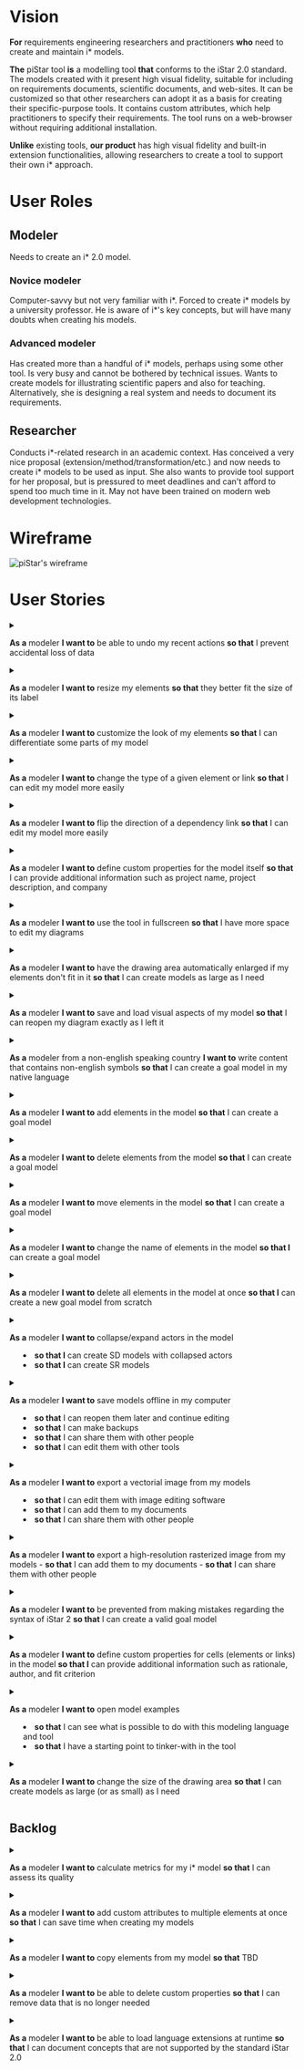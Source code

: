 # Vision
**For** requirements engineering researchers and practitioners
**who** need to create and maintain i* models.

**The** piStar tool
**is** a modelling tool
**that** conforms to the iStar 2.0 standard. The models created with it present high visual fidelity, suitable for
including on requirements documents, scientific documents, and web-sites. It can be customized so that other 
researchers can adopt it as a basis for creating their specific-purpose tools. It contains custom attributes,
which help practitioners to specify their requirements. The tool runs on a web-browser without requiring 
additional installation.

**Unlike** existing tools,
**our product** has high visual fidelity and built-in extension functionalities, allowing researchers to create
a tool to support their own i* approach.   

# User Roles

## Modeler
Needs to create an i* 2.0 model.

### Novice modeler
Computer-savvy but not very familiar with i*. Forced to create i* models by a university professor. He is aware 
of i*'s key concepts, but will have many doubts when creating his models.

### Advanced modeler
Has created more than a handful of i* models, perhaps using some other tool. Is very busy and cannot be bothered
by technical issues. Wants to create models for illustrating scientific papers and also for teaching. 
Alternatively, she is designing a real system and needs to document its requirements.

## Researcher
Conducts i*-related research in an academic context. Has conceived a very nice proposal
(extension/method/transformation/etc.) and now needs to create i* models to be used as input. She also wants to 
provide tool support for her proposal, but is pressured to meet deadlines and can't afford to spend 
too much time in it. May not have been trained on modern web development technologies.

# Wireframe
![piStar's wireframe](images/wireframeOverview.png)

# User Stories

<details><summary>

**As a** modeler
**I want to** be able to undo my recent actions
**so that** I prevent accidental loss of data </summary>
- *Notes*:
  - Support undoing the deletion of cells (elements or links)
  - Reconsider supporting undoing other kinds of actions in future releases, depending on user feedback
  - Support ctrl+z or command+z
- *Tests*:
  - Try undoing before any change has been made to the diagram
  - Try undoing after multiple changes have been made
  - Try undoing after every change has already been undone
  - Try undoing after going throuh "File/New Model"
</details>
  

<details><summary>

**As a** modeler
**I want to** resize my elements
**so that** they better fit the size of its label </summary>
- *Notes*:
  - Due to technical difficulties, resizing the actors circle is not available. This
may be reconsidered in future releases
- *History*: Since v2.0.0
</details>

<details><summary>

**As a** modeler
**I want to** customize the look of my elements
**so that** I can differentiate some parts of my model </summary>
- *Notes*:
  - Change color
- *History*: Since v2.0.0
</details>


<details><summary>

**As a** modeler
**I want to** change the type of a given element or link
**so that** I can edit my model more easily</summary>
- *Notes*:
  - Change contribution links, between Make, Help, Hurt, and Break
  - Change dependums, between Goal dependency, Quality dependency, Task dependency,
    and Resource dependency
- *History*: Since v2.0.0
</details>


<details><summary>

**As a** modeler
**I want to** flip the direction of a dependency link
**so that** I can edit my model more easily</summary>
- *Notes*:
  - Check validity before flipping: a refined element cannot be the Depender Element in
  a Dependency link (iStar 2.0 Guide, Page 14).
- *History*: Since v2.0.0
</details>

<details><summary>

**As a** modeler
**I want to** define custom properties for the model itself
**so that** I can provide additional information such as project name, project description, and company</summary>
- *Notes*:
  - do not allow blank spaces in the name of the property
- *History*: Since v2.0.0
</details>


<details><summary>

**As a** modeler
**I want to** use the tool in fullscreen
**so that** I have more space to edit my diagrams</summary>
- *Notes*:
  - do not allow blank spaces in the name of the property
- *History*: Since v2.0.0
</details>


<details><summary>
  
**As a** modeler 
**I want to** have the drawing area automatically enlarged if my elements don't fit in it
 **so that** I can create models as large as I need</summary>
- *Notes*:
  - Increase the drawing area to fit elements that are moved beyond the current drawing area
- *Tests*:
  - Try when moving expanded actor
  - Try when moving collapsed actor
  - Try when moving elements within an expanded actor
  - Try when moving dependums
  - Try in every direction (top, right, bottom, left)
- *History*: Since v1.2.0. Updated on v2.0.0
</details>


<details><summary>
  
**As a** modeler 
**I want to** save and load visual aspects of my model
**so that** I can reopen my diagram exactly as I left it</summary>
- *Notes*:
  - Vertices on links
  - Collapsed actors
  - Color of the elements
- *History*: Since v1.1.0. Updated on v2.0.0
</details>


<details><summary>
  
**As a** modeler from a non-english speaking country
**I want to** write content that contains non-english symbols
**so that** I can create a goal model in my native language</summary>
- *Notes*:
  - المتطلبات الهندسية (Arabic)
  - 需求工程 (Chinese)
  - 要求工学 (Japanese)
  - Açafrão (Portuguese)
  - разработка требований (Russian)
  - gereksinim mühendisliği (Turkish)
- *Tests*:
  - Try in elements' name
  - Try in the content of a custom property
  - Try in the name of a custom property
  - Try saving and loading the model
  - Try saving as image (PNG and SVG)
- *History*: Since v1.1.0
</details>


<details><summary>
  
**As a** modeler
**I want to** add elements in the model
**so that** I can create a goal model</summary>
- *Notes*:
  - Conform to i* 2.0 standard
- *History*: Since v1.0.0
</details>

<details><summary>
  
**As a** modeler
**I want to** delete elements from the model
**so that** I can create a goal model</summary>
- *Notes*:
  - delete associated links
  - delete the whole dependency if trying to delete a part of it
- *History*: Since v1.0.0
</details>

<details><summary>
  
**As a** modeler
**I want to** move elements in the model
**so that** I can create a goal model</summary>
- *Notes*:
  - update actor's boundary accordingly
- *History*: Since v1.0.0
</details>

<details><summary>
  
**As a** modeler
**I want to** change the name of elements in the model
**so that I** can create a goal model</summary>
- *Notes*:
  - allow duplicates
  - automatic linebreaks to fit the element's width
- *History*: Since v1.0.0. Updated on v2.0.0
</details>

<details><summary>
  
**As a** modeler
**I want to** delete all elements in the model at once
**so that I** can create a new goal model from scratch</summary>
- *Notes*:
  - ask user to confirm
- *History*: Since v1.0.0
</details>

<details><summary>
  
**As a** modeler
**I want to** collapse/expand actors in the model
  - **so that I** can create SD models with collapsed actors
  - **so that I** can create SR models</summary>
- *Notes*:
  - reposition dependency links
- *History*: Since v1.0.0
</details>

<details><summary>
  
**As a** modeler
**I want to** save models offline in my computer
  - **so that** I can reopen them later and continue editing
  - **so that** I can make backups
  - **so that** I can share them with other people
  - **so that** I can edit them with other tools</summary>
- *Notes*:
  - none
- *History*: Since v1.0.0
</details>

<details><summary>
  
**As a** modeler
**I want to** export a vectorial image from my models
  - **so that** I can edit them with image editing software
  - **so that** I can add them to my documents
  - **so that** I can share them with other people</summary>
- *Notes*:
  - none
- *Tests*:
  - See if they open correctly in Inkscape (open-source image creation software)
  - See if they open correctly when inserted in a Microsoft Word document
  - Try with a selected element
- *History*: Since v1.0.0
</details>

<details><summary>
  
**As a** modeler
  **I want to** export a high-resolution rasterized image from my models
    - **so that** I can add them to my documents
    - **so that** I can share them with other people</summary>
- *Notes*:
  - none
- *Tests*:
  - Try with a selected element
- *History*: Since v1.0.0
</details>

<details><summary>
  
**As a** modeler
**I want to** be prevented from making mistakes regarding the syntax of iStar 2
**so that** I can create a valid goal model</summary>
- *Notes*:
  - Conform to i* 2.0 standard
  - Provide illustrated explanations of the mistakes
  - Exception: There should be no cyclic links. Rationale: technical difficulties
  - Exception: AND-refinement relations must contain at least two children. Rationale: The user needs to be able
    to create the *first* AND-refinement for a given parent. The tool should not prevent the creation of
    AND-refinements with only one child, since the second child would only get added afterwards.
- *History*: Since v1.0.0. Updated on v2.0.0
</details>

<details><summary>
  
**As a** modeler
**I want to** define custom properties for cells (elements or links) in the model
**so that I** can provide additional information such as rationale, author, and fit criterion</summary>
- *Notes*:
  - do not allow blank spaces in the name of the property
- *History*: Since v1.0.0. Updated on v2.0.0
</details>

<details><summary>
  
**As a** modeler 
**I want to** open model examples
- **so that** I can see what is possible to do with this
modeling language and tool
- **so that** I have a starting point to tinker-with in the tool</summary>
- *Notes*:
  - none
- *History*: Since v1.0.0
</details>

<details><summary>
  
**As a** modeler 
**I want to** change the size of the drawing area
 **so that** I can create models as large (or as small) as I need</summary>
- *Notes*:
  - Manually define width and height
- *History*: Since v1.0.0
</details>

## Backlog


<details><summary>
  
**As a** modeler 
**I want to** calculate metrics for my i* model 
 **so that** I can assess its quality</summary>
- *Notes*:
  - TBD
</details>

<details><summary>

**As a** modeler 
**I want to** add custom attributes to multiple elements at once
 **so that** I can save time when creating my models</summary>
- *Notes*:
  - TBD
</details>

<details><summary>

**As a** modeler 
**I want to** copy elements from my model
 **so that** TBD</summary>
- *Notes*:
  - TBD
</details>

<details><summary>

**As a** modeler 
**I want to** be able to delete custom properties
 **so that** I can remove data that is no longer needed </summary>
- *Notes*:
  - TBD
</details>

<details><summary>

**As a** modeler 
**I want to** be able to load language extensions at runtime
 **so that** I can document concepts that are not supported by the standard iStar 2.0 </summary>
- *Notes*:
  - TBD
</details>
